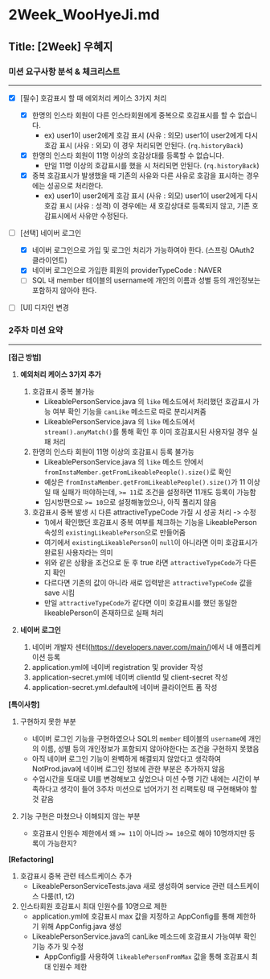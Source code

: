 # 2Week_WooHyeJi.md

## Title: [2Week] 우혜지

### 미션 요구사항 분석 & 체크리스트

---
- [x] [필수] 호감표시 할 때 에외처리 케이스 3가지 처리
    - [x] 한명의 인스타 회원이 다른 인스타회원에게 중복으로 호감표시를 할 수 없습니다.
        - ex) user1이 user2에게 호감 표시 (사유 : 외모)
          user1이 user2에게 다시 호감 표시 (사유 : 외모)
          이 경우 처리되면 안된다. (`rq.historyBack`)
    - [x] 한명의 인스타 회원이 11명 이상의 호감상대를 등록할 수 없습니다.
        - 만일 11명 이상의 호감표시를 했을 시 처리되면 안된다. (`rq.historyBack`)
    - [x] 중복 호감표시가 발생했을 때 기존의 사유와 다른 사유로 호감을 표시하는 경우에는 성공으로 처리한다.
        - ex) user1이 user2에게 호감 표시 (사유 : 외모)
          user1이 user2에게 다시 호감 표시 (사유 : 성격)
          이 경우에는 새 호감상대로 등록되지 않고, 기존 호감표시에서 사유만 수정된다.
- [ ] [선택] 네이버 로그인
    - [x] 네이버 로그인으로 가입 및 로그인 처리가 가능하여야 한다. (스프링 OAuth2 클라이언트)
    - [x] 네이버 로그인으로 가입한 회원의 providerTypeCode : NAVER
    - [ ] SQL 내 member 테이블의 username에 개인의 이름과 성별 등의 개인정보는 포함하지 않아야 한다.
- [ ] [UI] 디자인 변경


### 2주차 미션 요약

---

**[접근 방법]**
1. **예외처리 케이스 3가지 추가**
    1) 호감표시 중복 불가능
        - LikeablePersonService.java 의 `like` 메소드에서 처리했던 호감표시 가능 여부 확인 기능을 `canLike` 메소드로 따로 분리시켜줌
        - LikeablePersonService.java 의 `like` 메소드에서 `stream().anyMatch()`를 통해 확인 후 이미 호감표시된 사용자일 경우 실패 처리
    2) 한명의 인스타 회원이 11명 이상의 호감표시 등록 불가능
        - LikeablePersonService.java 의 `like` 메소드 안에서 `fromInstaMember.getFromLikeablePeople().size()`로 확인
        - 예상은 `fromInstaMember.getFromLikeablePeople().size()`가 11 이상일 때 실패가 떠야하는데, `>= 11`로 조건을 설정하면 11개도 등록이 가능함
        - 임시방편으로 `>= 10`으로 설정해놓았으나, 아직 풀리지 않음
    3) 호감표시 중복 발생 시 다른 attractiveTypeCode 가질 시 성공 처리 -> 수정
        - 1)에서 확인했던 호감표시 중복 여부를 체크하는 기능을 LikeablePerson 속성의 `existingLikeablePerson`으로 만들어줌
        - 여기에서 `existingLikeablePerson`이 `null`이 아니라면 이미 호감표시가 완료된 사용자라는 의미
        - 위와 같은 상황을 조건으로 둔 후 true 라면 `attractiveTypeCode`가 다른지 확인
        - 다르다면 기존의 값이 아니라 새로 입력받은 `attractiveTypeCode` 값을 save 시킴
        - 만일 `attractiveTypeCode`가 같다면 이미 호감표시를 했던 동일한 likeablePerson이 존재하므로 실패 처리

2. **네이버 로그인**
    1) 네이버 개발자 센터(https://developers.naver.com/main/)에서 내 애플리케이션 등록
    2) application.yml에 네이버 registration 및 provider 작성
    3) application-secret.yml에 네이버 clientId 및 client-secret 작성
    4) application-secret.yml.default에 네이버 클라이언트 폼 작성


    

**[특이사항]**
1. 구현하지 못한 부분
    - 네이버 로그인 기능을 구현하였으나 SQL의 `member` 테이블의 `username`에 개인의 이름, 성별 등의 개인정보가 포함되지 않아야한다는 조건을 구현하지 못했음
    - 아직 네이버 로그인 기능이 완벽하게 해결되지 않았다고 생각하여 NotProd.java에 네이버 로그인 정보에 관한 부분은 추가하지 않음
    - 수업시간을 토대로 UI를 변경해보고 싶었으나 미션 수행 기간 내에는 시간이 부족하다고 생각이 들어 3주차 미션으로 넘어가기 전 리팩토링 때 구현해봐야 할 것 같음


2. 기능 구현은 마쳤으나 이해되지 않는 부분
    - 호감표시 인원수 제한에서 왜 `>= 11`이 아니라 `>= 10`으로 해야 10명까지만 등록이 가능한지?

**[Refactoring]**
1. 호감표시 중복 관련 테스트케이스 추가
    - LikeablePersonServiceTests.java 새로 생성하여 service 관련 테스트케이스 다룸(t1, t2)
2. 인스타회원 호감표시 최대 인원수를 10명으로 제한
    - application.yml에 호감표시 max 값을 지정하고 AppConfig를 통해 제한하기 위해 AppConfig.java 생성
    - LikeablePersonService.java의 canLike 메소드에 호감표시 가능여부 확인 기능 추가 및 수정
      - AppConfig를 사용하여 `likeablePersonFromMax` 값을 통해 호감표시 최대 인원수 제한